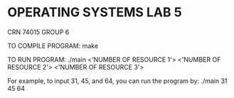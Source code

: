 # OPERATING SYSTEMS LAB 5
CRN 74015 GROUP 6

TO COMPILE PROGRAM:
  make

TO RUN PROGRAM:
  ./main <'NUMBER OF RESOURCE 1'> <'NUMBER OF RESOURCE 2'> <'NUMBER OF RESOURCE 3'>

For example, to input 31, 45, and 64, you can run the program by:
  ./main 31 45 64
